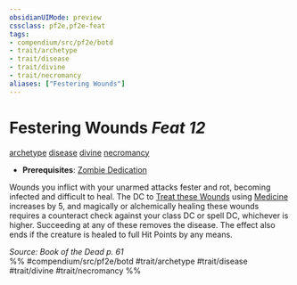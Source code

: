 ```yaml
---
obsidianUIMode: preview
cssclass: pf2e,pf2e-feat
tags:
- compendium/src/pf2e/botd
- trait/archetype
- trait/disease
- trait/divine
- trait/necromancy
aliases: ["Festering Wounds"]
---
```

# Festering Wounds  *Feat 12*  
[archetype](rules/traits/archetype.md "Archetype Feat Trait")  [disease](rules/traits/disease.md "Disease Effect Trait")  [divine](rules/traits/divine.md "Divine Tradition Trait")  [necromancy](rules/traits/necromancy.md "Necromancy School Trait")  

- **Prerequisites**: [Zombie Dedication](compendium/feats/zombie-dedication-botd.md)

Wounds you inflict with your unarmed attacks fester and rot, becoming infected and difficult to heal. The DC to [Treat these Wounds](rules/actions/treat-wounds.md) using [Medicine](compendium/skills.md#Medicine) increases by 5, and magically or alchemically healing these wounds requires a counteract check against your class DC or spell DC, whichever is higher. Succeeding at any of these removes the disease. The effect also ends if the creature is healed to full Hit Points by any means.

*Source: Book of the Dead p. 61*  
%% #compendium/src/pf2e/botd #trait/archetype #trait/disease #trait/divine #trait/necromancy %%